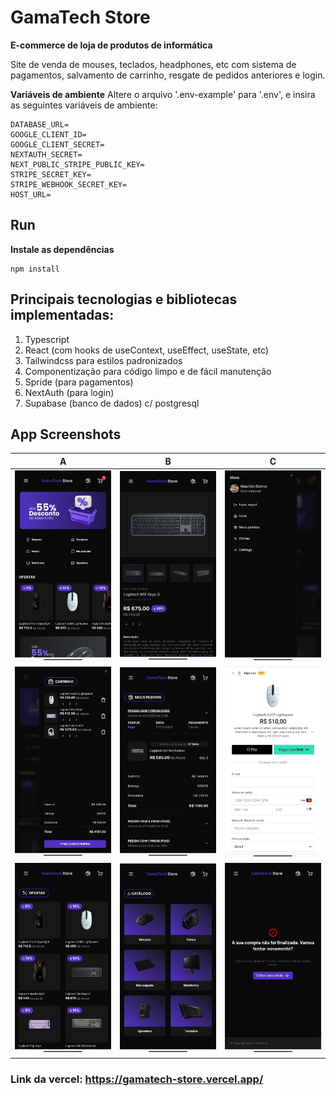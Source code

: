 # GamaTech Store

**E-commerce de loja de produtos de informática**

Site de venda de mouses, teclados, headphones, etc com sistema de pagamentos, salvamento de carrinho, resgate de pedidos anteriores e login.

**Variáveis de ambiente**
Altere o arquivo '.env-example' para '.env', e insira as seguintes variáveis de ambiente:
```
DATABASE_URL=
GOOGLE_CLIENT_ID=
GOOGLE_CLIENT_SECRET=
NEXTAUTH_SECRET=
NEXT_PUBLIC_STRIPE_PUBLIC_KEY=
STRIPE_SECRET_KEY=
STRIPE_WEBHOOK_SECRET_KEY=
HOST_URL=
```

## Run
**Instale as dependências**
```
npm install
```


## Principais tecnologias e bibliotecas implementadas:
1) Typescript
2) React (com hooks de useContext, useEffect, useState, etc)
5) Tailwindcss para estilos padronizados
6) Componentização para código limpo e de fácil manutenção
7) Spride (para pagamentos)
8) NextAuth (para login)
9) Supabase (banco de dados) c/ postgresql

## App Screenshots

|                A               |                B               |                C               |
| :----------------------------: | :----------------------------: | :----------------------------: |
| ![](docs/images/home.jpeg)     | ![](docs/images/produto.jpeg)  | ![](docs/images/menu.jpeg)     |
| ![](docs/images/carrinho.jpeg) | ![](docs/images/pedidos.jpeg)  | ![](docs/images/pagamento.jpeg)|
| ![](docs/images/ofertas.jpeg)  | ![](docs/images/catalogo.jpeg) | ![](docs/images/cancelled.jpeg)|



### Link da vercel: https://gamatech-store.vercel.app/
